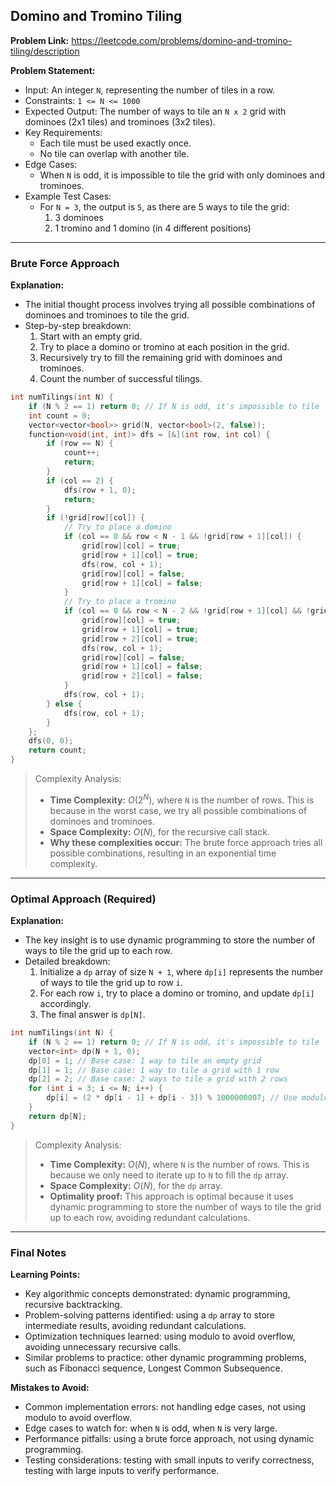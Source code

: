 ## Domino and Tromino Tiling

**Problem Link:** https://leetcode.com/problems/domino-and-tromino-tiling/description

**Problem Statement:**
- Input: An integer `N`, representing the number of tiles in a row.
- Constraints: `1 <= N <= 1000`
- Expected Output: The number of ways to tile an `N x 2` grid with dominoes (2x1 tiles) and trominoes (3x2 tiles).
- Key Requirements:
  - Each tile must be used exactly once.
  - No tile can overlap with another tile.
- Edge Cases:
  - When `N` is odd, it is impossible to tile the grid with only dominoes and trominoes.
- Example Test Cases:
  - For `N = 3`, the output is `5`, as there are 5 ways to tile the grid: 
    1. 3 dominoes
    2. 1 tromino and 1 domino (in 4 different positions)

---

### Brute Force Approach

**Explanation:**
- The initial thought process involves trying all possible combinations of dominoes and trominoes to tile the grid.
- Step-by-step breakdown:
  1. Start with an empty grid.
  2. Try to place a domino or tromino at each position in the grid.
  3. Recursively try to fill the remaining grid with dominoes and trominoes.
  4. Count the number of successful tilings.

```cpp
int numTilings(int N) {
    if (N % 2 == 1) return 0; // If N is odd, it's impossible to tile
    int count = 0;
    vector<vector<bool>> grid(N, vector<bool>(2, false));
    function<void(int, int)> dfs = [&](int row, int col) {
        if (row == N) {
            count++;
            return;
        }
        if (col == 2) {
            dfs(row + 1, 0);
            return;
        }
        if (!grid[row][col]) {
            // Try to place a domino
            if (col == 0 && row < N - 1 && !grid[row + 1][col]) {
                grid[row][col] = true;
                grid[row + 1][col] = true;
                dfs(row, col + 1);
                grid[row][col] = false;
                grid[row + 1][col] = false;
            }
            // Try to place a tromino
            if (col == 0 && row < N - 2 && !grid[row + 1][col] && !grid[row + 2][col]) {
                grid[row][col] = true;
                grid[row + 1][col] = true;
                grid[row + 2][col] = true;
                dfs(row, col + 1);
                grid[row][col] = false;
                grid[row + 1][col] = false;
                grid[row + 2][col] = false;
            }
            dfs(row, col + 1);
        } else {
            dfs(row, col + 1);
        }
    };
    dfs(0, 0);
    return count;
}
```

> Complexity Analysis:
> - **Time Complexity:** $O(2^{N})$, where `N` is the number of rows. This is because in the worst case, we try all possible combinations of dominoes and trominoes.
> - **Space Complexity:** $O(N)$, for the recursive call stack.
> - **Why these complexities occur:** The brute force approach tries all possible combinations, resulting in an exponential time complexity.

---

### Optimal Approach (Required)

**Explanation:**
- The key insight is to use dynamic programming to store the number of ways to tile the grid up to each row.
- Detailed breakdown:
  1. Initialize a `dp` array of size `N + 1`, where `dp[i]` represents the number of ways to tile the grid up to row `i`.
  2. For each row `i`, try to place a domino or tromino, and update `dp[i]` accordingly.
  3. The final answer is `dp[N]`.

```cpp
int numTilings(int N) {
    if (N % 2 == 1) return 0; // If N is odd, it's impossible to tile
    vector<int> dp(N + 1, 0);
    dp[0] = 1; // Base case: 1 way to tile an empty grid
    dp[1] = 1; // Base case: 1 way to tile a grid with 1 row
    dp[2] = 2; // Base case: 2 ways to tile a grid with 2 rows
    for (int i = 3; i <= N; i++) {
        dp[i] = (2 * dp[i - 1] + dp[i - 3]) % 1000000007; // Use modulo to avoid overflow
    }
    return dp[N];
}
```

> Complexity Analysis:
> - **Time Complexity:** $O(N)$, where `N` is the number of rows. This is because we only need to iterate up to `N` to fill the `dp` array.
> - **Space Complexity:** $O(N)$, for the `dp` array.
> - **Optimality proof:** This approach is optimal because it uses dynamic programming to store the number of ways to tile the grid up to each row, avoiding redundant calculations.

---

### Final Notes

**Learning Points:**
- Key algorithmic concepts demonstrated: dynamic programming, recursive backtracking.
- Problem-solving patterns identified: using a `dp` array to store intermediate results, avoiding redundant calculations.
- Optimization techniques learned: using modulo to avoid overflow, avoiding unnecessary recursive calls.
- Similar problems to practice: other dynamic programming problems, such as Fibonacci sequence, Longest Common Subsequence.

**Mistakes to Avoid:**
- Common implementation errors: not handling edge cases, not using modulo to avoid overflow.
- Edge cases to watch for: when `N` is odd, when `N` is very large.
- Performance pitfalls: using a brute force approach, not using dynamic programming.
- Testing considerations: testing with small inputs to verify correctness, testing with large inputs to verify performance.